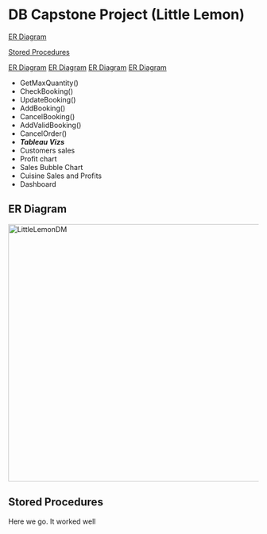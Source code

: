 # DB Capstone Project (Little Lemon)

[ER Diagram](#erd)

[Stored Procedures](#stp)

[ER Diagram](#erd)
[ER Diagram](#erd)
[ER Diagram](#erd)
[ER Diagram](#erd)
* GetMaxQuantity()
* CheckBooking()
* UpdateBooking()
* AddBooking()
* CancelBooking()
* AddValidBooking()
* CancelOrder()
* ***Tableau Vizs***
* Customers sales
* Profit chart
* Sales Bubble Chart
* Cuisine Sales and Profits
* Dashboard

## <a name= "erd"></a>ER Diagram
<img width="518" alt="LittleLemonDM" src="https://github.com/user-attachments/assets/3a407eed-b0ae-4798-8782-6274aacdc756">

## <a name= "stp"></a>Stored Procedures
Here we go. It worked well